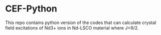 # CEF-Python
This repo contains python version of the codes that can calculate crystal field excitations of Nd3+ ions in Nd-LSCO material where J=9/2.
